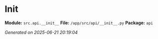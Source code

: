 #   Init  

**Module:** `src.api.__init__`
**File:** `/app/src/api/__init__.py`
**Package:** `api`

*Generated on 2025-06-21 20:19:04*